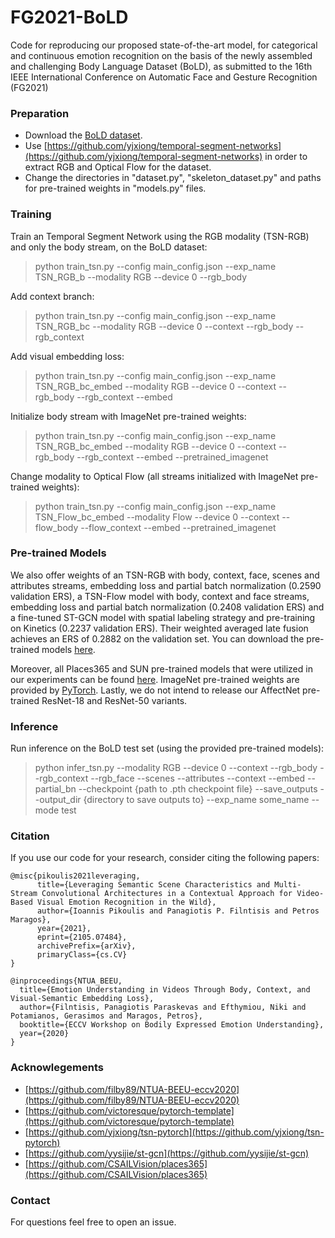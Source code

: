 # FG2021-BoLD

Code for reproducing our proposed state-of-the-art model, for categorical and continuous emotion recognition on the basis of the newly assembled and challenging Body Language Dataset (BoLD), as submitted to the 16th IEEE International Conference on Automatic Face and Gesture Recognition (FG2021)

### Preparation

* Download the [BoLD dataset](https://cydar.ist.psu.edu/emotionchallenge/index.php).
* Use [https://github.com/yjxiong/temporal-segment-networks](https://github.com/yjxiong/temporal-segment-networks) in order to extract RGB and Optical Flow for the dataset.
* Change the directories in "dataset.py", "skeleton_dataset.py" and paths for pre-trained weights in "models.py" files.

### Training

Train an Temporal Segment Network using the RGB modality (TSN-RGB) and only the body stream, on the BoLD dataset:

> python train_tsn.py --config main_config.json --exp_name TSN_RGB_b --modality RGB --device 0 --rgb_body  

Add context branch:

> python train_tsn.py --config main_config.json --exp_name TSN_RGB_bc --modality RGB --device 0 --context --rgb_body --rgb_context

Add visual embedding loss:

> python train_tsn.py --config main_config.json --exp_name TSN_RGB_bc_embed --modality RGB --device 0 --context --rgb_body --rgb_context --embed

Initialize body stream with ImageNet pre-trained weights:

> python train_tsn.py --config main_config.json --exp_name TSN_RGB_bc_embed --modality RGB --device 0 --context --rgb_body --rgb_context --embed --pretrained_imagenet

Change modality to Optical Flow (all streams initialized with ImageNet pre-trained weights):

> python train_tsn.py --config main_config.json --exp_name TSN_Flow_bc_embed --modality Flow --device 0 --context --flow_body --flow_context --embed --pretrained_imagenet

### Pre-trained Models

We also offer weights of an TSN-RGB with body, context, face, scenes and attributes streams, embedding loss and partial batch normalization (0.2590 validation ERS), a TSN-Flow model with body, context and face streams, embedding loss and partial batch normalization (0.2408 validation ERS) and a fine-tuned ST-GCN model with spatial labeling strategy and pre-training on Kinetics (0.2237 validation ERS). Their weighted averaged late fusion achieves an ERS of 0.2882 on the validation set. You can download the pre-trained models [here](https://drive.google.com/drive/folders/18CAU2WX61BRB2dK6ABKM7R1mDA8iR3Vz?usp=sharing).

Moreover, all Places365 and SUN pre-trained models that were utilized in our experiments can be found [here](https://github.com/CSAILVision/places365). ImageNet pre-trained weights are provided by [PyTorch](https://pytorch.org/vision/stable/models.html). Lastly, we do not intend to release our AffectNet pre-trained ResNet-18 and ResNet-50 variants. 

### Inference

Run inference on the BoLD test set (using the provided pre-trained models): 

> python infer_tsn.py --modality RGB --device 0 --context --rgb_body --rgb_context --rgb_face --scenes --attributes --context --embed --partial_bn --checkpoint {path to .pth checkpoint file} --save_outputs --output_dir {directory to save outputs to} --exp_name some_name --mode test

### Citation

If you use our code for your research, consider citing the following papers:
```
@misc{pikoulis2021leveraging,
      title={Leveraging Semantic Scene Characteristics and Multi-Stream Convolutional Architectures in a Contextual Approach for Video-Based Visual Emotion Recognition in the Wild}, 
      author={Ioannis Pikoulis and Panagiotis P. Filntisis and Petros Maragos},
      year={2021},
      eprint={2105.07484},
      archivePrefix={arXiv},
      primaryClass={cs.CV}
}

@inproceedings{NTUA_BEEU,
  title={Emotion Understanding in Videos Through Body, Context, and Visual-Semantic Embedding Loss},
  author={Filntisis, Panagiotis Paraskevas and Efthymiou, Niki and Potamianos, Gerasimos and Maragos, Petros},
  booktitle={ECCV Workshop on Bodily Expressed Emotion Understanding},
  year={2020}
}
```
### Acknowlegements

* [https://github.com/filby89/NTUA-BEEU-eccv2020](https://github.com/filby89/NTUA-BEEU-eccv2020)
* [https://github.com/victoresque/pytorch-template](https://github.com/victoresque/pytorch-template)
* [https://github.com/yjxiong/tsn-pytorch](https://github.com/yjxiong/tsn-pytorch)
* [https://github.com/yysijie/st-gcn](https://github.com/yysijie/st-gcn)
* [https://github.com/CSAILVision/places365](https://github.com/CSAILVision/places365)

### Contact

For questions feel free to open an issue.

